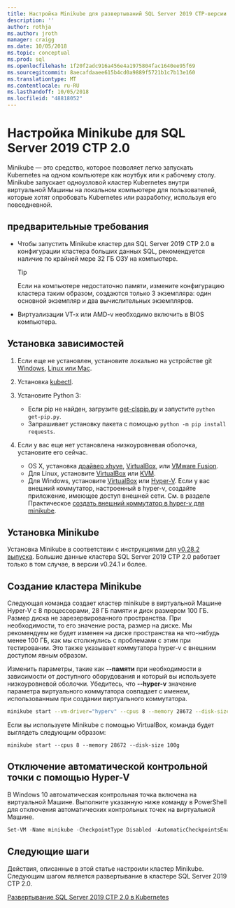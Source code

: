 ```yaml
---
title: Настройка Minikube для развертываний SQL Server 2019 CTP-версии 2.0 | Документация Майкрософт
description: ''
author: rothja
ms.author: jroth
manager: craigg
ms.date: 10/05/2018
ms.topic: conceptual
ms.prod: sql
ms.openlocfilehash: 1f20f2adc916a456e4a1975804fac1640ee95f69
ms.sourcegitcommit: 8aecafdaaee615b4cd0a9889f5721b1c7b13e160
ms.translationtype: MT
ms.contentlocale: ru-RU
ms.lasthandoff: 10/05/2018
ms.locfileid: "48818052"
---
```

# <a name="configure-minikube-for-sql-server-2019-ctp-20"></a>Настройка Minikube для SQL Server 2019 CTP 2.0

Minikube — это средство, которое позволяет легко запускать Kubernetes на одном компьютере как ноутбук или к рабочему столу. Minikube запускает одноузловой кластер Kubernetes внутри виртуальной Машины на локальном компьютере для пользователей, которые хотят опробовать Kubernetes или разработку, используя его повседневной. 

## <a name="prerequisites"></a>предварительные требования

- Чтобы запустить Minikube кластер для SQL Server 2019 CTP 2.0 в конфигурации кластера больших данных SQL, рекомендуется наличие по крайней мере 32 ГБ ОЗУ на компьютере.

   > [!TIP] 
   > Если на компьютере недостаточно памяти, измените конфигурацию кластера таким образом, создаются только 3 экземпляра: один основной экземпляр и два вычислительных экземпляров.

- Виртуализации VT-x или AMD-v необходимо включить в BIOS компьютера.

## <a name="install-dependencies"></a>Установка зависимостей

1. Если еще не установлен, установите локально на устройстве git [Windows](https://git-for-windows.github.io/), [Linux или Mac](https://git-scm.com/book/en/v2/Getting-Started-Installing-Git).

1. Установка [kubectl](https://kubernetes.io/docs/tasks/tools/install-kubectl/).

1. Установите Python 3:
   - Если pip не найден, загрузите [get-clspip.py](https://bootstrap.pypa.io/get-pip.py) и запустите `python get-pip.py`.
   - Запрашивает установку пакета с помощью `python -m pip install requests`.

1. Если у вас еще нет установлена низкоуровневая оболочка, установите его сейчас.
   - OS X, установка [драйвер xhyve](https://git.k8s.io/minikube/docs/drivers.md), [VirtualBox](https://www.virtualbox.org/wiki/Downloads), или [VMware Fusion](https://www.vmware.com/products/fusion).
   - Для Linux, установите [VirtualBox](https://www.virtualbox.org/wiki/Downloads) или [KVM](http://www.linux-kvm.org/).
   - Для Windows, установите [VirtualBox](https://www.virtualbox.org/wiki/Downloads) или [Hyper-V](https://msdn.microsoft.com/virtualization/hyperv_on_windows/quick_start/walkthrough_install). Если у вас внешний коммутатор, настроенный в hyper-v, создайте приложение, имеющее доступ внешней сети.  См. в разделе Практическое [создать внешний коммутатор в hyper-v для minikube](https://blogs.msdn.microsoft.com/wasimbloch/2017/01/23/setting-up-kubernetes-on-windows10-laptop-with-minikube/).

## <a name="install-minikube"></a>Установка Minikube

Установка Minikube в соответствии с инструкциями для [v0.28.2 выпуска](https://github.com/kubernetes/minikube/releases/tag/v0.28.2). Большие данные кластера SQL Server 2019 CTP 2.0 работает только в том случае, в версии v0.24.1 и более.

## <a name="create-a-minikube-cluster"></a>Создание кластера Minikube

Следующая команда создает кластер minikube в виртуальной Машине Hyper-V с 8 процессорами, 28 ГБ памяти и диск размером 100 ГБ. Размер диска не зарезервированного пространства.  При необходимости, то его значение роста, размер на диске.  Мы рекомендуем не будет изменен на диске пространства на что-нибудь менее 100 ГБ, как мы столкнулись с проблемами с этим при тестировании. Это также указывает коммутатора hyper-v с внешним доступом явным образом.

Изменить параметры, такие как **--памяти** при необходимости в зависимости от доступного оборудования и который вы используете низкоуровневой оболочки.  Убедитесь, что **--hyper-v** значение параметра виртуального коммутатора совпадает с именем, использованным при создании виртуального коммутатора.

```bash
minikube start --vm-driver="hyperv" --cpus 8 --memory 28672 --disk-size 100g --hyperv-virtual-switch "External"
```

Если вы используете Minikube с помощью VirtualBox, команда будет выглядеть следующим образом:

```base
minikube start --cpus 8 --memory 28672 --disk-size 100g
```

## <a name="disable-automatic-checkpoint-with-hyper-v"></a>Отключение автоматической контрольной точки с помощью Hyper-V

В Windows 10 автоматическая контрольная точка включена на виртуальной Машине. Выполните указанную ниже команду в PowerShell для отключения автоматических контрольных точек на виртуальной Машине.

```PowerShell
Set-VM -Name minikube -CheckpointType Disabled -AutomaticCheckpointsEnabled $false
```

## <a name="next-steps"></a>Следующие шаги

Действия, описанные в этой статье настроили кластер Minikube. Следующим шагом является развертывание в кластере SQL Server 2019 CTP 2.0.

[Развертывание SQL Server 2019 CTP 2.0 в Kubernetes](deployment-guidance.md#deploy)
